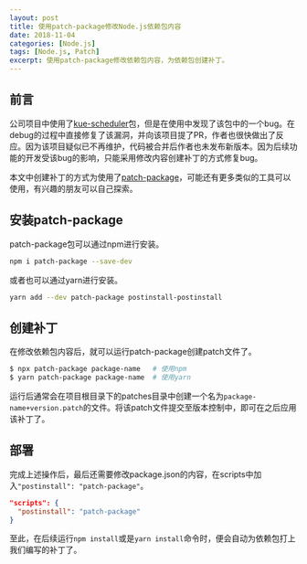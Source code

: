 ```yaml
---
layout: post
title: 使用patch-package修改Node.js依赖包内容
date: 2018-11-04
categories: [Node.js]
tags: [Node.js, Patch]
excerpt: 使用patch-package修改依赖包内容，为依赖包创建补丁。
---
```


## 前言

公司项目中使用了[kue-scheduler](https://github.com/lykmapipo/kue-scheduler)包，但是在使用中发现了该包中的一个bug。在debug的过程中直接修复了该漏洞，并向该项目提了PR，作者也很快做出了反应。因为该项目疑似已不再维护，代码被合并后作者也未发布新版本。因为后续功能的开发受该bug的影响，只能采用修改内容创建补丁的方式修复bug。

本文中创建补丁的方式为使用了[patch-package](https://github.com/ds300/patch-package)，可能还有更多类似的工具可以使用，有兴趣的朋友可以自己探索。

## 安装patch-package

patch-package包可以通过npm进行安装。

```bash
npm i patch-package --save-dev
```

或者也可以通过yarn进行安装。

```bash
yarn add --dev patch-package postinstall-postinstall
```

## 创建补丁

在修改依赖包内容后，就可以运行patch-package创建patch文件了。

```bash
$ npx patch-package package-name   # 使用npm
$ yarn patch-package package-name  # 使用yarn
```

运行后通常会在项目根目录下的patches目录中创建一个名为`package-name+version.patch`的文件。将该patch文件提交至版本控制中，即可在之后应用该补丁了。

## 部署

完成上述操作后，最后还需要修改package.json的内容，在scripts中加入`"postinstall": "patch-package"`。

```json
"scripts": {
  "postinstall": "patch-package"
}
```

至此，在后续运行`npm install`或是`yarn install`命令时，便会自动为依赖包打上我们编写的补丁了。
